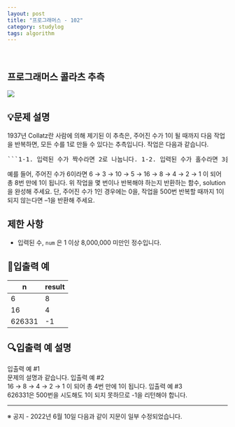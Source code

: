 ```yaml
---
layout: post
title: "프로그래머스 - 102"
category: studylog
tags: algorithm
---
```


<br>

## 프로그래머스 콜라츠 추측


![](https://velog.velcdn.com/images/dlsdud9098/post/e1464da6-734f-4172-a5d3-8df73b71a328/image.png)
## 💡문제 설명
1937년 Collatz란 사람에 의해 제기된 이 추측은, 주어진 수가 1이 될 때까지 다음 작업을 반복하면, 모든 수를 1로 만들 수 있다는 추측입니다. 작업은 다음과 같습니다. 
<pre class="codehilite">```1-1. 입력된 수가 짝수라면 2로 나눕니다. 1-2. 입력된 수가 홀수라면 3을 곱하고 1을 더합니다. 2. 결과로 나온 수에 같은 작업을 1이 될 때까지 반복합니다. ```
</pre>예를 들어, 주어진 수가 6이라면 6 → 3 → 10 → 5 → 16 → 8 → 4 → 2 → 1 이 되어 총 8번 만에 1이 됩니다. 위 작업을 몇 번이나 반복해야 하는지 반환하는 함수, solution을 완성해 주세요. 단, 주어진 수가 1인 경우에는 0을, 작업을 500번 반복할 때까지 1이 되지 않는다면 –1을 반환해 주세요. 


## 제한 사항
* 입력된 수, ```num```
은 1 이상 8,000,000 미만인 정수입니다. 




## 🔢입출력 예




<table><thead><tr><th>n</th><th>result</th></tr></thead><tbody><tr><td>6</td><td>8</td></tr><tr><td>16</td><td>4</td></tr><tr><td>626331</td><td>-1</td></tr></tbody>
</table>


## 🔍입출력 예 설명
입출력 예 #1 <br/>문제의 설명과 같습니다. 
입출력 예 #2 <br/>16 → 8 → 4 → 2 → 1 이 되어 총 4번 만에 1이 됩니다. 
입출력 예 #3 <br/>626331은 500번을 시도해도 1이 되지 못하므로 -1을 리턴해야 합니다.


---


※ 공지 - 2022년 6월 10일 다음과 같이 지문이 일부 수정되었습니다.


